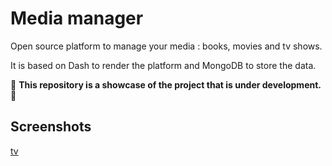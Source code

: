 # Media manager 

Open source platform to manage your media : books, movies and tv shows.

It is based on Dash to render the platform and MongoDB to store the data.

🚧 __This repository is a showcase of the project that is under development.__ 🚧

## Screenshots

[tv]

[tv]: https://github.com/evan-lh/media-manager-intro/blob/main/media-manager-preview.png
